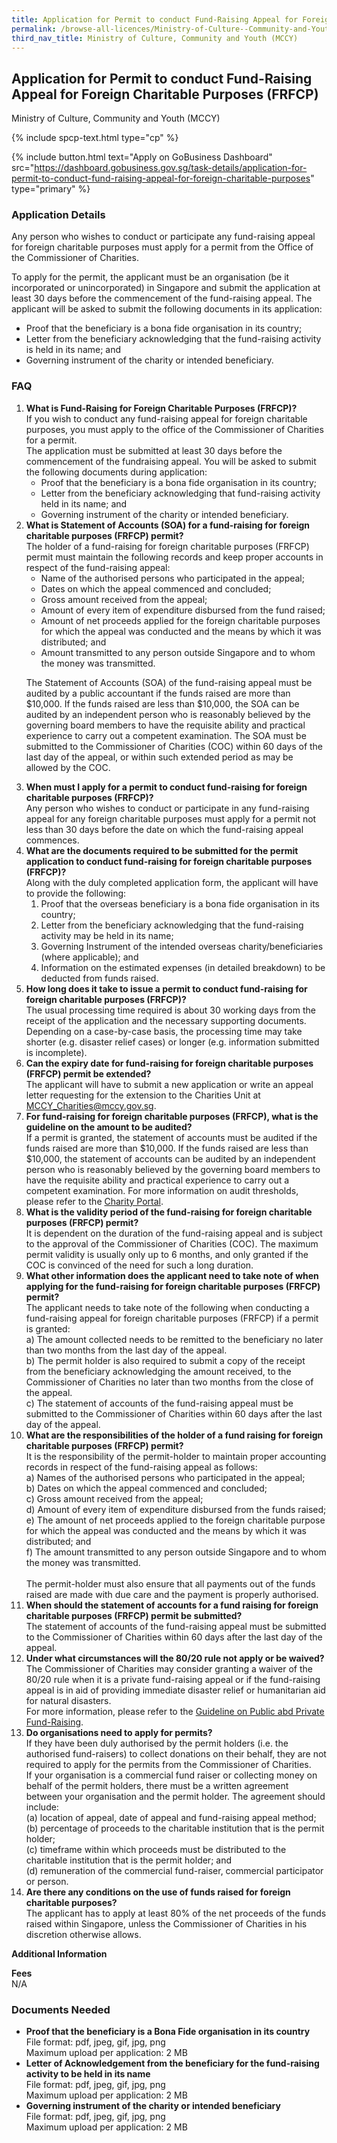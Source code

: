 ```yaml
---
title: Application for Permit to conduct Fund-Raising Appeal for Foreign Charitable Purposes (FRFCP)
permalink: /browse-all-licences/Ministry-of-Culture--Community-and-Youth-(MCCY)/Application-for-Permit-to-conduct-Fund-Raising-Appeal-for-Foreign-Charitable-Purposes-(FRFCP)
third_nav_title: Ministry of Culture, Community and Youth (MCCY)
---
```


## Application for Permit to conduct Fund-Raising Appeal for Foreign Charitable Purposes (FRFCP)

Ministry of Culture, Community and Youth (MCCY)

{% include spcp-text.html type="cp" %}

{% include button.html text="Apply on GoBusiness Dashboard" src="https://dashboard.gobusiness.gov.sg/task-details/application-for-permit-to-conduct-fund-raising-appeal-for-foreign-charitable-purposes" type="primary" %}

<H3>Application Details</H3>

<p>Any person who wishes to conduct or participate any fund-raising appeal for foreign charitable purposes must apply for a permit from the Office of the Commissioner of Charities.</p>
<p>To apply for the permit, the applicant must be an organisation (be it incorporated or unincorporated) in Singapore and submit the application at least 30 days before the commencement of the fund-raising appeal. The applicant will be asked to submit the following documents in its application:
<ul>
    <li>Proof that the beneficiary is a bona fide organisation in its country;</li>
    <li>Letter from the beneficiary acknowledging that the fund-raising activity is held in its name; and</li>
    <li>Governing instrument of the charity or intended beneficiary.</li>
</ul>
</p>

<H3>FAQ</H3>
<ol>
    <li><strong>What is Fund-Raising for Foreign Charitable Purposes (FRFCP)?</strong>
        <br>If you wish to conduct any fund-raising appeal for foreign charitable purposes, you must apply to the office of the Commissioner of Charities for a permit.
        <br>The application must be submitted at least 30 days before the commencement of the fundraising appeal. You will be asked to submit the following documents during application:
            <ul>
                <li>Proof that the beneficiary is a bona fide organisation in its country;</li>
                <li>Letter from the beneficiary acknowledging that fund-raising activity held in its name; and</li>
                <li>Governing instrument of the charity or intended beneficiary.</li>
            </ul>
    </li>
    <li><strong>What is Statement of Accounts (SOA) for a fund-raising for foreign charitable purposes (FRFCP) permit?</strong>
        <br>The holder of a fund-raising for foreign charitable purposes (FRFCP) permit must maintain the following records and keep proper accounts in respect of the fund-raising appeal:
            <ul>
                <li>Name of the authorised persons who participated in the appeal;</li>
                <li>Dates on which the appeal commenced and concluded;</li>
                <li>Gross amount received from the appeal;</li>
                <li>Amount of every item of expenditure disbursed from the fund raised;</li>
                <li>Amount of net proceeds applied for the foreign charitable purposes for which the appeal was conducted and the means by which it was distributed; and</li>
                <li>Amount transmitted to any person outside Singapore and to whom the money was transmitted.</li>
            </ul>
        <p>The Statement of Accounts (SOA) of the fund-raising appeal must be audited by a public accountant if the funds raised are more than $10,000. If the funds raised are less than $10,000, the SOA can be audited by an independent person who is reasonably believed by the governing board members to have the requisite ability and practical experience to carry out a competent examination. The SOA must be submitted to the Commissioner of Charities (COC) within 60 days of the last day of the appeal, or within such extended period as may be allowed by the COC.</p>
    </li>
    <li><strong>When must I apply for a permit to conduct fund-raising for foreign charitable purposes (FRFCP)?</strong>
        <br>Any person who wishes to conduct or participate in any fund-raising appeal for any foreign charitable purposes must apply for a permit not less than 30 days before the date on which the fund-raising appeal commences.
    </li>
    <li><strong>What are the documents required to be submitted for the permit application to conduct fund-raising for foreign charitable purposes (FRFCP)?</strong>
        <br>Along with the duly completed application form, the applicant will have to provide the following:
            <ol>
                <li>Proof that the overseas beneficiary is a bona fide organisation in its country;</li>
                <li>Letter from the beneficiary acknowledging that the fund-raising activity may be held in its name;</li>
                <li>Governing Instrument of the intended overseas charity/beneficiaries (where applicable); and</li>
                <li>Information on the estimated expenses (in detailed breakdown) to be deducted from funds raised.</li>
            </ol>
    </li>
    <li><strong>How long does it take to issue a permit to conduct fund-raising for foreign charitable purposes (FRFCP)?</strong>
        <br>The usual processing time required is about 30 working days from the receipt of the application and the necessary supporting documents.
        <br>Depending on a case-by-case basis, the processing time may take shorter (e.g. disaster relief cases) or longer (e.g. information submitted is incomplete).
    </li>
    <li><strong>Can the expiry date for fund-raising for foreign charitable purposes (FRFCP) permit be extended?</strong>
        <br>The applicant will have to submit a new application or write an appeal letter requesting for the extension to the Charities Unit at <a href="mailto:MCCY_Charities@mccy.gov.sg" target="_blank" rel="noopener">MCCY_Charities@mccy.gov.sg</a>.
    </li>
    <li><strong>For fund-raising for foreign charitable purposes (FRFCP), what is the guideline on the amount to be audited?</strong>
        <br>If a permit is granted, the statement of accounts must be audited if the funds raised are more than $10,000. If the funds raised are less than $10,000, the statement of accounts can be audited by an independent person who is reasonably believed by the governing board members to have the requisite ability and practical experience to carry out a competent examination. For more information on audit thresholds, please refer to the <a href="https://www.charities.gov.sg/Pages/Fund-Raising/Types-of-FR-Permits/Fund-Raising-for-Foreign-Charitable-Purposes.aspx" target="_blank" rel="noopener">Charity Portal</a>.</li>
    <li><strong>What is the validity period of the fund-raising for foreign charitable purposes (FRFCP) permit?</strong>
        <br>It is dependent on the duration of the fund-raising appeal and is subject to the approval of the Commissioner of Charities (COC). The maximum permit validity is usually only up to 6 months, and only granted if the COC is convinced of the need for such a long duration.
    </li>
    <li><strong>What other information does the applicant need to take note of when applying for the fund-raising for foreign charitable purposes (FRFCP) permit?</strong>
        <br>The applicant needs to take note of the following when conducting a fund-raising appeal for foreign charitable purposes (FRFCP) if a permit is granted:
        <br>a) The amount collected needs to be remitted to the beneficiary no later than two months from the last day of the appeal.
        <br>b) The permit holder is also required to submit a copy of the receipt from the beneficiary acknowledging the amount received, to the Commissioner of Charities no later than two months from the close of the appeal.
        <br>c) The statement of accounts of the fund-raising appeal must be submitted to the Commissioner of Charities within 60 days after the last day of the appeal.
    </li>
    <li><strong>What are the responsibilities of the holder of a fund raising for foreign charitable purposes (FRFCP) permit?</strong>
        <br>It is the responsibility of the permit-holder to maintain proper accounting records in respect of the fund-raising appeal as follows:
        <br>a) Names of the authorised persons who participated in the appeal;
        <br>b) Dates on which the appeal commenced and concluded;
        <br>c) Gross amount received from the appeal;
        <br>d) Amount of every item of expenditure disbursed from the funds raised;
        <br>e) The amount of net proceeds applied to the foreign charitable purpose for which the appeal was conducted and the means by which it was distributed; and
        <br>f) The amount transmitted to any person outside Singapore and to whom the money was transmitted.
        <br><br>The permit-holder must also ensure that all payments out of the funds raised are made with due care and the payment is properly authorised.
    </li>
    <li><strong>When should the statement of accounts for a fund raising for foreign charitable purposes (FRFCP) permit be submitted?</strong>
        <br>The statement of accounts of the fund-raising appeal must be submitted to the Commissioner of Charities within 60 days after the last day of the appeal.
    </li>
    <li><strong>Under what circumstances will the 80/20 rule not apply or be waived?</strong>
        <br>The Commissioner of Charities may consider granting a waiver of the 80/20 rule when it is a private fund-raising appeal or if the fund-raising appeal is in aid of providing immediate disaster relief or humanitarian aid for natural disasters.
        <br>For more information, please refer to the <a href="https://www.charities.gov.sg/PublishingImages/Resource-and-Training/Guides-Templates-Awards/Guides/Documents/Revised%20Guidelines%20on%20public%20and%20private%20donations%20fund-raising%20(Final).pdf" target="_blank" rel="noopener">Guideline on Public abd Private Fund-Raising</a>.
    </li>
    <li><strong>Do organisations need to apply for permits?</strong>
        <br>If they have been duly authorised by the permit holders (i.e. the authorised fund-raisers) to collect donations on their behalf, they are not required to apply for the permits from the Commissioner of Charities.
        <br>If your organisation is a commercial fund raiser or collecting money on behalf of the permit holders, there must be a written agreement between your organisation and the permit holder. The agreement should include:
        <br>(a) location of appeal, date of appeal and fund-raising appeal method;
        <br>(b) percentage of proceeds to the charitable institution that is the permit holder;
        <br>(c) timeframe within which proceeds must be distributed to the charitable institution that is the permit holder; and
        <br>(d) remuneration of the commercial fund-raiser, commercial participator or person.
    </li>
    <li><strong>Are there any conditions on the use of funds raised for foreign charitable purposes?</strong>
        <br>The applicant has to apply at least 80% of the net proceeds of the funds raised within Singapore, unless the Commissioner of Charities in his discretion otherwise allows.
    </li>
</ol>



<strong>Additional Information</strong>

<p>
    <strong>Fees</strong>
    <br>N/A
</p>

<H3>Documents Needed</H3>

<ul>
    <li><strong>Proof that the beneficiary is a Bona Fide organisation in its country</strong>
        <br>File format: pdf, jpeg, gif, jpg, png
        <br>Maximum upload per application: 2 MB
    </li>
    <li><strong>Letter of Acknowledgement from the beneficiary for the fund-raising activity to be held in its name</strong>
        <br>File format: pdf, jpeg, gif, jpg, png
        <br>Maximum upload per application: 2 MB
    </li>
    <li><strong>Governing instrument of the charity or intended beneficiary</strong>
        <br>File format: pdf, jpeg, gif, jpg, png
        <br>Maximum upload per application: 2 MB
    </li>
</ul>
